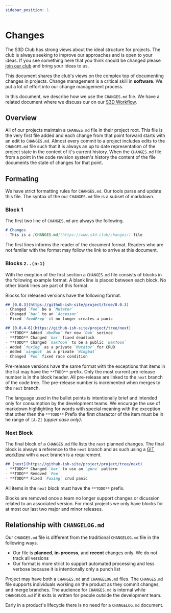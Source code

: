 ```yaml
---
sidebar_position: 1
---
```


# Changes 
The S3D Club has strong views about the ideal structure for projects. The club
is always seeking to improve our approaches and is open to your ideas. If you
see something here that you think should be changed please [join our
club](/join-our-club.html) and bring your ideas to us.

This document shares the club's views on the complex top of documenting changes
in projects. Change management is a critical skill in **software**. We put a
lot of effort into our change management process.

In this document, we describe how we use the `CHANGES.md` file. We have a
related document where we discuss our on our [S3D Workflow](https://go.s3d.club/workflow).

## Overview 
All of our projects maintain a `CHANGES.md` file in their project root. This
file is the very first file added and each change from that point forward
starts with an edit to `CHANGES.md`. Almost every commit to a project includes
edits to the `CHANGES.md` file such that it is always an up to date
representation of the project state in the context of it's current history.
When the `CHANGES.md` file from a point in the code revision system's history
the content of the file documents the state of changes for that point.

## Formating
We have strict formatting rules for `CHANGES.md`. Our tools parse and update
this file. The syntax of the our `CHANGES.md` file is a subset of markdown.

### Block 1
The first two line of `CHANGES.md` are always the following.

```markdown
# Changes
- This is a [CHANGES.md](https://www.s3d.club/changes/) file
```

The first lines informs the reader of the document format. Readers who are not
familar with the format may follow the link to arrive at this document.

### Blocks `2..(n-1)`
With the exeption of the first section a  `CHANGES.md` file consists of blocks
in the following example format. A blank line is placed between each block. No
other blank lines are part of this format.

Blocks for released versions have the following format.

```markdown
## [0.0.3](https://github-ish-site/project/tree/0.0.3)
- Changed `Foo` be a `Mutator`
- Changed `bar` to an `Accessor`
- Fixed `foodPrep` it no longer creates a panic
```

```markdown
## [0.0.4-6](https://github-ish-site/project/tree/next)
- **TODO** Added `dboMan` for new `Oak` serivce
- **TODO** Changed `bar` fixed deadlock
- **TODO** Changed `haxfoon` to be a public `Haxfoon`
- Added `fuxing` as a private `Mutator` for CRUD
- Added `xingbot` as a private `Wingbat`
- Changed `Foo` fixed race condition
```

Pre-release versions have the same format with the exceptions that items in the
list may have the `**TODO**` prefix. Only the most current pre release number
is in the block header. All pre-release are linked to the `next` branch of the
code tree. The pre-release number is incremented when merges to the `next`
branch.

The language used in the bullet points is intentionally brief and intended only
for consumption by the development teams. We encurage the use of markdown
highlighting for words with special meaning with the exception that other then
the `**TODO**` Prefix the first charactor of the item must be in he range of
`[A-Z]` _(upper case only)_.

### Next Block
The final block of a `CHANGES.md` file lists the `next` planned changes. The
final block is always a reference to the `next` branch and as such using a [GIT
workflow](/git-workflow) with a `next` branch is a requirement.

```markdown
## [next](https://github-ish-site/project/project/tree/next)
- **TODO** Changed `bar` to use an `guru` pattern
- **TODO** Removed `Foo`
- **TODO** Fixed `Fuxing` crud panic
```

All items in the `next` block must have the `**TODO**` prefix.

Blocks are removed once a team no longer support changes or dicussion related
to an associated version. For most projects we only have blocks for at most our
last two major and minor releases.

## Relationship with `CHANGELOG.md`

Our `CHANGES.md` file  is different from the traditional `CHANGELOG.md` file in
the following ways.
- Our file is **planned**, **in-process**, and **recent** changes only. We do
  not track all versions
- Our format is more strict to support automated processing and less verbose
  because it is intentionally only a punch list

Project may have both a `CHANGES.md` and `CHANGELOG.md` files. The `CHANGES.md`
file supports individuals working on the product as they commit changes, and
merge branches. The audience for `CHANGES.md` is internal while `CHANGELOG.md`
if it exits is written for people outside the development team.

Early in a product's lifecycle there is no need for a `CHANGELOG.md` document.
